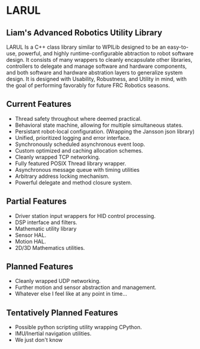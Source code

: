 LARUL
=====
Liam's Advanced Robotics Utility Library
----------------------------------------

LARUL Is a C++ class library similar to WPILib designed to be an easy-to-use, powerful, and highly runtime-configurable abtraction to robot software design. It consists of many wrappers to cleanly encapsulate other libraries, controllers to delegate and manage software and hardware components, and both software and hardware abstration layers to generalize system design. It is designed with Usability, Robustness, and Utility in mind, with the goal of performing favorably for future FRC Robotics seasons.

Current Features
----------------
- Thread safety throughout where deemed practical.
- Behavioral state machine, allowing for multiple simultaneous states.
- Persistant robot-local configuration. (Wrapping the Jansson json library)
- Unified, prioritized logging and error interface.
- Synchronously scheduled asynchronous event loop.
- Custom optimized and caching allocation schemes.
- Cleanly wrapped TCP networking.
- Fully featured POSIX Thread library wrapper.
- Asynchronous message queue with timing utilities
- Arbitrary address locking mechanism.
- Powerful delegate and method closure system.

Partial Features
----------------
- Driver station input wrappers for HID control processing.
- DSP interface and filters.
- Mathematic utility library
- Sensor HAL.
- Motion HAL.
- 2D/3D Mathematics utilities.

Planned Features
----------------
- Cleanly wrapped UDP networking.
- Further motion and sensor abstraction and management.
- Whatever else I feel like at any point in time...

Tentatively Planned Features
----------------------------
- Possible python scripting utility wrapping CPython.
- IMU/Inertial navigation utilities.
- We just don't know

